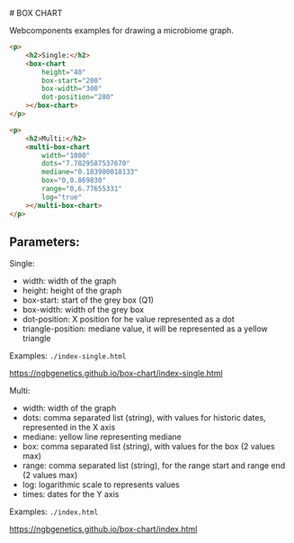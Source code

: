 # BOX CHART

Webcomponents examples for drawing a microbiome graph.

```html
<p>
    <h2>Single:</h2>
    <box-chart
        height="40"
        box-start="200"
        box-width="300"
        dot-position="280"
    ></box-chart>
</p>

<p>
    <h2>Multi:</h2>
    <multi-box-chart
        width="1000"
        dots="7.7829587537670"
        mediane="0.183980018133"
        box="0,0.869830"
        range="0,6.77655331"
        log="true"
    ></multi-box-chart>
</p>
```

## Parameters:

Single:

- width: width of the graph
- height: height of the graph
- box-start: start of the grey box (Q1)
- box-width: width of the grey box
- dot-position: X position for he value represented as a dot
- triangle-position: mediane value, it will be represented as a yellow triangle

Examples: `./index-single.html`

https://ngbgenetics.github.io/box-chart/index-single.html

Multi:

- width: width of the graph
- dots: comma separated list (string), with values for historic dates, represented in the X axis
- mediane: yellow line representing mediane
- box: comma separated list (string), with values for the box (2 values max)
- range: comma separated list (string), for the range start and range end (2 values max)
- log: logarithmic scale to represents values
- times: dates for the Y axis

Examples: `./index.html`

https://ngbgenetics.github.io/box-chart/index.html
